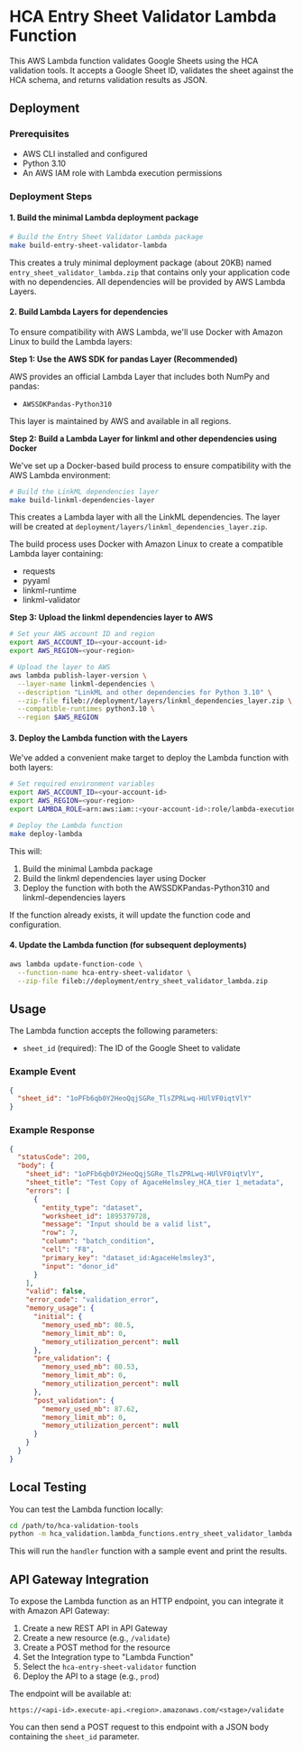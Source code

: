 # HCA Entry Sheet Validator Lambda Function

This AWS Lambda function validates Google Sheets using the HCA validation tools. It accepts a Google Sheet ID, validates the sheet against the HCA schema, and returns validation results as JSON.

## Deployment

### Prerequisites

- AWS CLI installed and configured
- Python 3.10
- An AWS IAM role with Lambda execution permissions

### Deployment Steps

#### 1. Build the minimal Lambda deployment package

```bash
# Build the Entry Sheet Validator Lambda package
make build-entry-sheet-validator-lambda
```

This creates a truly minimal deployment package (about 20KB) named `entry_sheet_validator_lambda.zip` that contains only your application code with no dependencies. All dependencies will be provided by AWS Lambda Layers.

#### 2. Build Lambda Layers for dependencies

To ensure compatibility with AWS Lambda, we'll use Docker with Amazon Linux to build the Lambda layers:

**Step 1: Use the AWS SDK for pandas Layer (Recommended)**

AWS provides an official Lambda Layer that includes both NumPy and pandas:
- `AWSSDKPandas-Python310`

This layer is maintained by AWS and available in all regions.

**Step 2: Build a Lambda Layer for linkml and other dependencies using Docker**

We've set up a Docker-based build process to ensure compatibility with the AWS Lambda environment:

```bash
# Build the LinkML dependencies layer
make build-linkml-dependencies-layer
```

This creates a Lambda layer with all the LinkML dependencies. The layer will be created at `deployment/layers/linkml_dependencies_layer.zip`.

The build process uses Docker with Amazon Linux to create a compatible Lambda layer containing:
- requests
- pyyaml
- linkml-runtime
- linkml-validator

**Step 3: Upload the linkml dependencies layer to AWS**

```bash
# Set your AWS account ID and region
export AWS_ACCOUNT_ID=<your-account-id>
export AWS_REGION=<your-region>

# Upload the layer to AWS
aws lambda publish-layer-version \
  --layer-name linkml-dependencies \
  --description "LinkML and other dependencies for Python 3.10" \
  --zip-file fileb://deployment/layers/linkml_dependencies_layer.zip \
  --compatible-runtimes python3.10 \
  --region $AWS_REGION
```

#### 3. Deploy the Lambda function with the Layers

We've added a convenient make target to deploy the Lambda function with both layers:

```bash
# Set required environment variables
export AWS_ACCOUNT_ID=<your-account-id>
export AWS_REGION=<your-region>
export LAMBDA_ROLE=arn:aws:iam::<your-account-id>:role/lambda-execution-role

# Deploy the Lambda function
make deploy-lambda
```

This will:
1. Build the minimal Lambda package
2. Build the linkml dependencies layer using Docker
3. Deploy the function with both the AWSSDKPandas-Python310 and linkml-dependencies layers

If the function already exists, it will update the function code and configuration.

#### 4. Update the Lambda function (for subsequent deployments)

```bash
aws lambda update-function-code \
  --function-name hca-entry-sheet-validator \
  --zip-file fileb://deployment/entry_sheet_validator_lambda.zip
```

## Usage

The Lambda function accepts the following parameters:

- `sheet_id` (required): The ID of the Google Sheet to validate

### Example Event

```json
{
  "sheet_id": "1oPFb6qb0Y2HeoQqjSGRe_TlsZPRLwq-HUlVF0iqtVlY"
}
```

### Example Response

```json
{
  "statusCode": 200,
  "body": {
    "sheet_id": "1oPFb6qb0Y2HeoQqjSGRe_TlsZPRLwq-HUlVF0iqtVlY",
    "sheet_title": "Test Copy of AgaceHelmsley_HCA_tier 1_metadata",
    "errors": [
      {
        "entity_type": "dataset",
        "worksheet_id": 1895379728,
        "message": "Input should be a valid list",
        "row": 7,
        "column": "batch_condition",
        "cell": "F8",
        "primary_key": "dataset_id:AgaceHelmsley3",
        "input": "donor_id"
      }
    ],
    "valid": false,
    "error_code": "validation_error",
    "memory_usage": {
      "initial": {
        "memory_used_mb": 80.5,
        "memory_limit_mb": 0,
        "memory_utilization_percent": null
      },
      "pre_validation": {
        "memory_used_mb": 80.53,
        "memory_limit_mb": 0,
        "memory_utilization_percent": null
      },
      "post_validation": {
        "memory_used_mb": 87.62,
        "memory_limit_mb": 0,
        "memory_utilization_percent": null
      }
    }
  }
}
```

## Local Testing

You can test the Lambda function locally:

```bash
cd /path/to/hca-validation-tools
python -m hca_validation.lambda_functions.entry_sheet_validator_lambda.handler
```

This will run the `handler` function with a sample event and print the results.

## API Gateway Integration

To expose the Lambda function as an HTTP endpoint, you can integrate it with Amazon API Gateway:

1. Create a new REST API in API Gateway
2. Create a new resource (e.g., `/validate`)
3. Create a POST method for the resource
4. Set the Integration type to "Lambda Function"
5. Select the `hca-entry-sheet-validator` function
6. Deploy the API to a stage (e.g., `prod`)

The endpoint will be available at:
```
https://<api-id>.execute-api.<region>.amazonaws.com/<stage>/validate
```

You can then send a POST request to this endpoint with a JSON body containing the `sheet_id` parameter.
